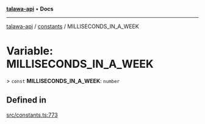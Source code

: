 [**talawa-api**](../../README.md) • **Docs**

***

[talawa-api](../../modules.md) / [constants](../README.md) / MILLISECONDS\_IN\_A\_WEEK

# Variable: MILLISECONDS\_IN\_A\_WEEK

\> `const` **MILLISECONDS\_IN\_A\_WEEK**: `number`

## Defined in

[src/constants.ts:773](https://github.com/PalisadoesFoundation/talawa-api/blob/f4877b986932181336f42a7336754de05976cd97/src/constants.ts#L773)
